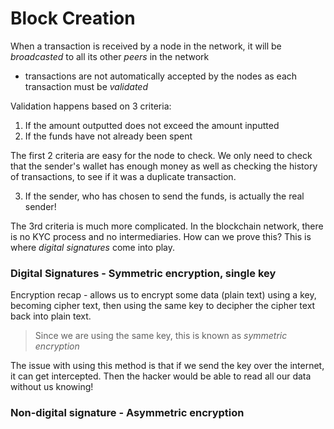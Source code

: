 # Block Creation

When a transaction is received by a node in the network, it will be *broadcasted* to all its other _peers_ in the network
- transactions are not automatically accepted by the nodes as each transaction must be _validated_

Validation happens based on 3 criteria:
1) If the amount outputted does not exceed the amount inputted
2) If the funds have not already been spent

The first 2 criteria are easy for the node to check. We only need to check that the sender's wallet has enough money as well as checking the history of transactions, to see if it was a duplicate transaction.

3) If the sender, who has chosen to send the funds, is actually the real sender!

The 3rd criteria is much more complicated. In the blockchain network, there is no KYC process and no intermediaries. How can we prove this? This is where *digital signatures* come into play.

### Digital Signatures - Symmetric encryption, single key

Encryption recap - allows us to encrypt some data (plain text) using a key, becoming cipher text, then using the same key to decipher the cipher text back into plain text.

> Since we are using the same key, this is known as _symmetric encryption_

The issue with using this method is that if we send the key over the internet, it can get intercepted. Then the hacker would be able to read all our data without us knowing!

### Non-digital signature - Asymmetric encryption